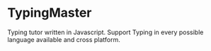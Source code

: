 # TypingMaster
Typing tutor written in Javascript. Support Typing in every possible language available and cross platform.
